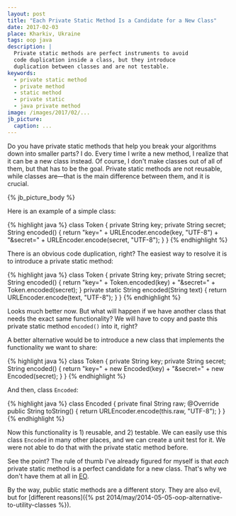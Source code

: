 ```yaml
---
layout: post
title: "Each Private Static Method Is a Candidate for a New Class"
date: 2017-02-03
place: Kharkiv, Ukraine
tags: oop java
description: |
  Private static methods are perfect instruments to avoid
  code duplication inside a class, but they introduce
  duplication between classes and are not testable.
keywords:
  - private static method
  - private method
  - static method
  - private static
  - java private method
image: /images/2017/02/...
jb_picture:
  caption: ...
---
```


Do you have private static methods that help you break
your algorithms down into smaller parts? I do. Every time I write
a new method, I realize that it can be a new class instead. Of course,
I don't make classes out of all of them, but that has to be the
goal. Private static methods are not reusable, while classes are&mdash;that
is the main difference between them, and it is crucial.

<!--more-->

{% jb_picture_body %}

Here is an example of a simple class:

{% highlight java %}
class Token {
  private String key;
  private String secret;
  String encoded() {
    return "key="
      + URLEncoder.encode(key, "UTF-8")
      + "&secret="
      + URLEncoder.encode(secret, "UTF-8");
  }
}
{% endhighlight %}

There is an obvious code duplication, right? The easiest way to resolve
it is to introduce a private static method:

{% highlight java %}
class Token {
  private String key;
  private String secret;
  String encoded() {
    return "key="
      + Token.encoded(key)
      + "&secret="
      + Token.encoded(secret);
  }
  private static String encoded(String text) {
    return URLEncoder.encode(text, "UTF-8");
  }
}
{% endhighlight %}

Looks much better now. But what will happen if we have another class
that needs the exact same functionality? We will have to copy and paste
this private static method `encoded()` into it, right?

A better alternative would be to introduce a new class that
implements the functionality we want to share:

{% highlight java %}
class Token {
  private String key;
  private String secret;
  String encoded() {
    return "key="
      + new Encoded(key)
      + "&secret="
      + new Encoded(secret);
  }
}
{% endhighlight %}

And then, class `Encoded`:

{% highlight java %}
class Encoded {
  private final String raw;
  @Override
  public String toString() {
    return URLEncoder.encode(this.raw, "UTF-8");
  }
}
{% endhighlight %}

Now this functionality is 1) reusable, and 2) testable. We can easily
use this class `Encoded` in many other places, and we can create a unit
test for it. We were not able to do that with the private static method before.

See the point? The rule of thumb I've already figured for myself is that
_each_ private static method is a perfect candidate for a new class. That's
why we don't have them at all in [EO](http://www.eolang.org).

By the way, public static methods are a different story. They are also evil,
but for [different reasons]({% pst 2014/may/2014-05-05-oop-alternative-to-utility-classes %}).
